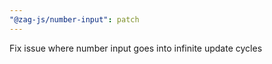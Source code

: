 ```yaml
---
"@zag-js/number-input": patch
---
```


Fix issue where number input goes into infinite update cycles
